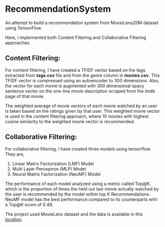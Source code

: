 # RecommendationSystem

An attempt to build a recommendation system from MovieLens20M dataset using TensorFlow.

Here, I implemented both Content Filtering and Collaborative Filtering approaches.

## Content Filtering:

For content filtering, I have created a TFIDF vector based on the tags extracted from **tags.csv** file and from the genre column in **movies.csv**. This TFIDF vector is compressed using an autoencoder to 300 dimensions. Also, the vector for each movie is augmented with 300 dimensional spacy sentence vector on the one-line movie description scraped from the imdb page of that movie.


The weighted average of movie vectors of each movie watched by an user is taken based on the ratings given by that user. This
weighted movie vector is used in the content filtering approach, where 10 movies with highest cosine similarity to the weighted
movie vector is recommended.

## Collaborative Filtering:

For collaborative filtering, I have created three models using tensorflow. They are,

1. Linear Matrix Factorization (LMF) Model
2. Multi Layer Perceptron (MLP) Model
3. Neural Matrix Factorization (NeuMF) Model

The performance of each model analyzed using a metric called Top@K, which is the proportion of times the held out last movie actually watched by the user is recommended by the model within top K Recommendations. NeuMF model has the best performance compared to its counterparts with a Top@K score of 0.49.


The project used MovieLens dataset and the data is available in this [location](https://grouplens.org/datasets/movielens/20m/).
